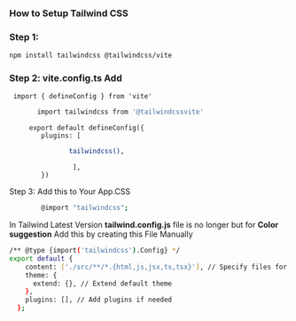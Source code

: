 
### How to Setup Tailwind CSS
### Step 1: 


```sh
npm install tailwindcss @tailwindcss/vite
```
### Step 2: vite.config.ts Add

     import { defineConfig } from 'vite' 
```sh   
       import tailwindcss from '@tailwindcssvite' 
```
         export default defineConfig({
            plugins: [
```sh
               tailwindcss(),
``` 
                    ],
            })

Step 3: Add this to Your App.CSS 
```sh
        @import "tailwindcss"; 
```
In Tailwind Latest Version **tailwind.config.js** file is no longer but for
**Color suggestion** Add this by creating this File Manually
```sh
/** @type {import('tailwindcss').Config} */
export default {
    content: ['./src/**/*.{html,js,jsx,ts,tsx}'], // Specify files for scanning
    theme: {
      extend: {}, // Extend default theme
    },
    plugins: [], // Add plugins if needed
  };
  

```